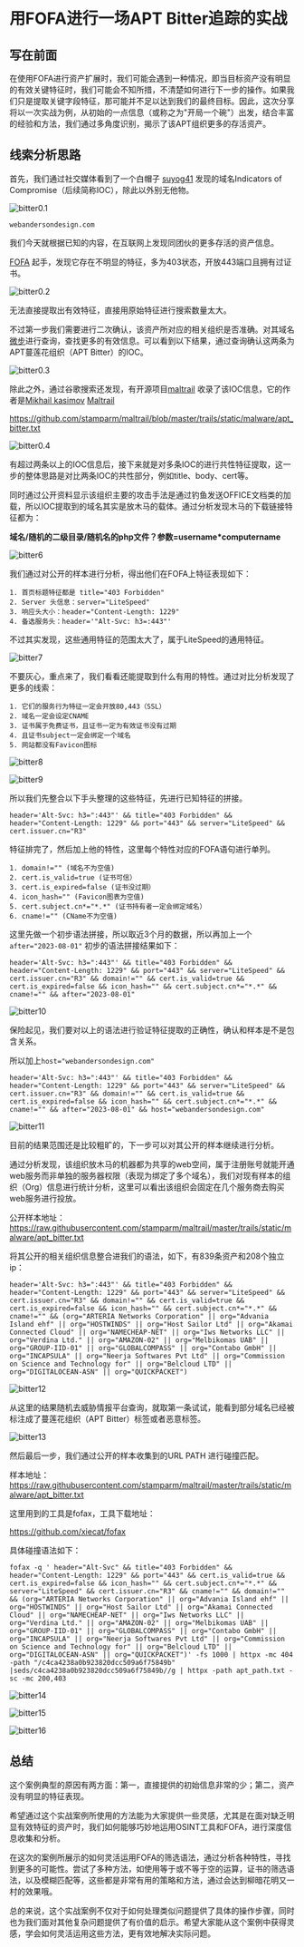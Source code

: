 # 用FOFA进行一场APT Bitter追踪的实战

## 写在前面

在使用FOFA进行资产扩展时，我们可能会遇到一种情况，即当目标资产没有明显的有效关键特征时，我们可能会不知所措，不清楚如何进行下一步的操作。如果我们只是提取关键字段特征，那可能并不足以达到我们的最终目标。因此，这次分享将以一次实战为例，从初始的一点信息（或称之为"开局一个碗"）出发，结合丰富的经验和方法，我们通过多角度识别，揭示了该APT组织更多的存活资产。

## 线索分析思路

首先，我们通过社交媒体看到了一个白帽子 [suyog41](https://twitter.com/suyog41/status/1717061493068640648) 发现的域名Indicators of Compromise（后续简称IOC），除此以外别无他物。

![bitter0.1](https://github.com/FofaInfo/Awesome-FOFA/blob/6496bcf4f1d0d9aedd55e5f7488bab3a44faa774/Storage/bitter0.1.png)

```
webandersondesign.com
```


我们今天就根据已知的内容，在互联网上发现同团伙的更多存活的资产信息。

[FOFA](https://en.fofa.info) 起手，发现它存在不明显的特征，多为403状态，开放443端口且拥有过证书。    

![bitter0.2](https://github.com/FofaInfo/Awesome-FOFA/blob/6496bcf4f1d0d9aedd55e5f7488bab3a44faa774/Storage/bitter0.2.png)   


无法直接提取出有效特征，直接用原始特征进行搜索数量太大。


不过第一步我们需要进行二次确认，该资产所对应的相关组织是否准确。对其域名[微步](https://threatbook.io/)进行查询，查找更多的有效信息。可以看到以下结果，通过查询确认这两条为APT蔓莲花组织（APT Bitter）的IOC。

![bitter0.3](https://github.com/FofaInfo/Awesome-FOFA/blob/6496bcf4f1d0d9aedd55e5f7488bab3a44faa774/Storage/bitter0.3.png)


除此之外，通过谷歌搜索还发现，有开源项目[maltrail](https://github.com/stamparm/maltrail) 收录了该IOC信息，它的作者是[Mikhail kasimov](https://twitter.com/500mk500) [Maltrail](https://twitter.com/maltrail)

https://github.com/stamparm/maltrail/blob/master/trails/static/malware/apt_bitter.txt

![bitter0.4](https://github.com/FofaInfo/Awesome-FOFA/blob/6496bcf4f1d0d9aedd55e5f7488bab3a44faa774/Storage/bitter0.4.png)



有超过两条以上的IOC信息后，接下来就是对多条IOC的进行共性特征提取，这一步的整体思路是对比两条IOC的共性部分，例如title、body、cert等。

同时通过公开资料显示该组织主要的攻击手法是通过钓鱼发送OFFICE文档类的加载，所以IOC提取到的域名其实是放木马的载体。通过分析发现木马的下载链接特征都为：

**域名/随机的二级目录/随机名的php文件？参数=username*computername**

![bitter6](https://github.com/FofaInfo/Awesome-FOFA/blob/1f903e5d026f6e0b59f8751aaf749edec8a0c2dc/Storage/bitter6.png)



我们通过对公开的样本进行分析，得出他们在FOFA上特征表现如下：

```
1. 首页标题特征都是 title="403 Forbidden"
2. Server 头信息：server="LiteSpeed" 
3. 响应头大小：header="Content-Length: 1229"
4. 备选服务头：header='"Alt-Svc: h3=:443"'
```


不过其实发现，这些通用特征的范围太大了，属于LiteSpeed的通用特征。


![bitter7](https://github.com/FofaInfo/Awesome-FOFA/blob/1f903e5d026f6e0b59f8751aaf749edec8a0c2dc/Storage/bitter7.png)



不要灰心，重点来了，我们看看还能提取到什么有用的特性。通过对比分析发现了更多的线索：

```
1. 它们的服务行为特征一定会开放80,443（SSL）
2. 域名一定会设定CNAME
3. 证书属于免费证书，且证书一定为有效证书没有过期
4. 且证书subject一定会绑定一个域名
5. 网站都没有Favicon图标
```



![bitter8](https://github.com/FofaInfo/Awesome-FOFA/blob/1f903e5d026f6e0b59f8751aaf749edec8a0c2dc/Storage/bitter8.png)

![bitter9](https://github.com/FofaInfo/Awesome-FOFA/blob/1f903e5d026f6e0b59f8751aaf749edec8a0c2dc/Storage/bitter9.png)


所以我们先整合以下手头整理的这些特征，先进行已知特征的拼接。

```
header='Alt-Svc: h3=":443"' && title="403 Forbidden" && header="Content-Length: 1229" && port="443" && server="LiteSpeed" && cert.issuer.cn="R3"
```

特征排完了，然后加上他的特性，这里每个特性对应的FOFA语句进行单列。

```
1. domain!="" (域名不为空值)
2. cert.is_valid=true (证书可信）
3. cert.is_expired=false (证书没过期）
4. icon_hash="" (Favicon图表为空值)
5. cert.subject.cn*="*.*" (证书持有者一定会绑定域名）
6. cname!="" (CName不为空值)
```


这里先做一个初步语法拼接，所以取近3个月的数据，所以再加上一个`after="2023-08-01"`
初步的语法拼接结果如下：

```
header='Alt-Svc: h3=":443"' && title="403 Forbidden" && header="Content-Length: 1229" && port="443" && server="LiteSpeed" && cert.issuer.cn="R3" && domain!="" && cert.is_valid=true && cert.is_expired=false && icon_hash="" && cert.subject.cn*="*.*" && cname!="" && after="2023-08-01"
```


![bitter10](https://github.com/FofaInfo/Awesome-FOFA/blob/1f903e5d026f6e0b59f8751aaf749edec8a0c2dc/Storage/bitter10.png)


保险起见，我们要对以上的语法进行验证特征提取的正确性，确认和样本是不是包含关系。

所以加上`host="webandersondesign.com"`

```
header='Alt-Svc: h3=":443"' && title="403 Forbidden" && header="Content-Length: 1229" && port="443" && server="LiteSpeed" && cert.issuer.cn="R3" && domain!="" && cert.is_valid=true && cert.is_expired=false && icon_hash="" && cert.subject.cn*="*.*" && cname!="" && after="2023-08-01" && host="webandersondesign.com"
```


![bitter11](https://github.com/FofaInfo/Awesome-FOFA/blob/1f903e5d026f6e0b59f8751aaf749edec8a0c2dc/Storage/bitter11.png)



目前的结果范围还是比较粗旷的，下一步可以对其公开的样本继续进行分析。

通过分析发现，该组织放木马的机器都为共享的web空间，属于注册账号就能开通web服务而非单独的服务器权限（表现为绑定了多个域名），我们对现有样本的组织（Org）信息进行统计分析，这里可以看出该组织会固定在几个服务商去购买web服务进行投放。

公开样本地址：
https://raw.githubusercontent.com/stamparm/maltrail/master/trails/static/malware/apt_bitter.txt

将其公开的相关组织信息整合进我们的语法，如下，有839条资产和208个独立ip：

```
header='Alt-Svc: h3=":443"' && title="403 Forbidden" && header="Content-Length: 1229" && port="443" && server="LiteSpeed" && cert.issuer.cn="R3" && domain!="" && cert.is_valid=true && cert.is_expired=false && icon_hash="" && cert.subject.cn*="*.*" && cname!="" && (org="ARTERIA Networks Corporation" || org="Advania Island ehf" || org="HOSTWINDS" || org="Host Sailor Ltd" || org="Akamai Connected Cloud" || org="NAMECHEAP-NET" || org="Iws Networks LLC" || org="Verdina Ltd." || org="AMAZON-02" || org="Melbikomas UAB" || org="GROUP-IID-01" || org="GLOBALCOMPASS" || org="Contabo GmbH" || org="INCAPSULA" || org="Neerja Softwares Pvt Ltd" || org="Commission on Science and Technology for" || org="Belcloud LTD" || org="DIGITALOCEAN-ASN" || org="QUICKPACKET")
```


![bitter12](https://github.com/FofaInfo/Awesome-FOFA/blob/1f903e5d026f6e0b59f8751aaf749edec8a0c2dc/Storage/bitter12.png)

从这里的结果随机去威胁情报平台查询，就取第一条试试，能看到部分域名已经被标注成了蔓莲花组织（APT Bitter）标签或者恶意标签。

![bitter13](https://github.com/FofaInfo/Awesome-FOFA/blob/1f903e5d026f6e0b59f8751aaf749edec8a0c2dc/Storage/bitter13.png)


然后最后一步，我们通过公开的样本收集到的URL PATH 进行碰撞匹配。

样本地址：
https://raw.githubusercontent.com/stamparm/maltrail/master/trails/static/malware/apt_bitter.txt

这里用到的工具是fofax，工具下载地址：

https://github.com/xiecat/fofax

具体碰撞语法如下：

```
fofax -q ' header="Alt-Svc" && title="403 Forbidden" && header="Content-Length: 1229" && port="443" && cert.is_valid=true && cert.is_expired=false && icon_hash="" && cert.subject.cn*="*.*" && server="LiteSpeed" && cert.issuer.cn="R3" && cname!="" && domain!="" && (org="ARTERIA Networks Corporation" || org="Advania Island ehf" || org="HOSTWINDS" || org="Host Sailor Ltd" || org="Akamai Connected Cloud" || org="NAMECHEAP-NET" || org="Iws Networks LLC" || org="Verdina Ltd." || org="AMAZON-02" || org="Melbikomas UAB" || org="GROUP-IID-01" || org="GLOBALCOMPASS" || org="Contabo GmbH" || org="INCAPSULA" || org="Neerja Softwares Pvt Ltd" || org="Commission on Science and Technology for" || org="Belcloud LTD" || org="DIGITALOCEAN-ASN" || org="QUICKPACKET")' -fs 1000 | httpx -mc 404 -path "/c4ca4238a0b923820dcc509a6f75849b" |seds/c4ca4238a0b923820dcc509a6f75849b//g | httpx -path apt_path.txt -sc -mc 200,403
```

![bitter14](https://github.com/FofaInfo/Awesome-FOFA/blob/1f903e5d026f6e0b59f8751aaf749edec8a0c2dc/Storage/bitter14.png)

![bitter15](https://github.com/FofaInfo/Awesome-FOFA/blob/1f903e5d026f6e0b59f8751aaf749edec8a0c2dc/Storage/bitter15.png)

![bitter16](https://github.com/FofaInfo/Awesome-FOFA/blob/1f903e5d026f6e0b59f8751aaf749edec8a0c2dc/Storage/bitter16.png)




## 总结

这个案例典型的原因有两方面：第一，直接提供的初始信息非常的少；第二，资产没有明显的特征表现。

希望通过这个实战案例所使用的方法能为大家提供一些灵感，尤其是在面对缺乏明显有效特征的资产时，我们如何能够巧妙地运用OSINT工具和FOFA，进行深度信息收集和分析。

在这次的案例所展示的如何灵活运用FOFA的筛选语法，通过分析各种特性，寻找到更多的可能性。尝试了多种方法，如使用等于或不等于空的运算，证书的筛选语法，以及模糊匹配等，这些都是非常有用的策略和方法，通过会达到柳暗花明又一村的效果哦。

总的来说，这个实战案例不仅对于如何处理类似问题提供了具体的操作步骤，同时也为我们面对其他复杂问题提供了有价值的启示。希望大家能从这个案例中获得灵感，学会如何灵活运用这些方法，更有效地解决实际问题。
